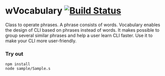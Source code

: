 
# wVocabulary [![Build Status](https://travis-ci.org/Wandalen/wVocabulary.svg?branch=master)](https://travis-ci.org/Wandalen/wVocabulary)

Class to operate phrases. A phrase consists of words. Vocabulary enables the design of CLI based on phrases instead of words. It makes possible to group several similar phrases and help a user learn CLI faster. Use it to make your CLI more user-friendly.

### Try out
```
npm install
node sample/Sample.s
```


















